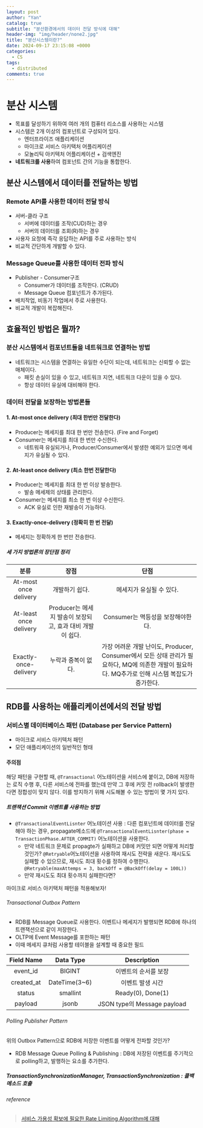 ```yaml
---
layout: post
author: "Yan"
catalog: true
subtitle: "분산환경에서의 데이터 전달 방식에 대해"
header-img: "img/header/none2.jpg"
title: "분산시스템이란?"
date: 2024-09-17 23:15:08 +0000
categories:
  - CS
tags:
  - distributed
comments: true
---
```


# 분산 시스템
- 목표를 달성하기 위하여 여러 개의 컴퓨터 리소스를 사용하는 시스템
- 시스템은 2개 이상의 컴포넌트로 구성되어 있다.
  - 엔터프라이즈 애플리케이션
  - 마이크로 서비스 아키택처 어플리케이션
  - 모놀리틱 아키텍처 어플리케이션 + 검색엔진
- **네트워크를 사용**하여 컴포넌트 간의 기능을 통합한다.

## 분산 시스템에서 데이터를 전달하는 방법

### Remote API를 사용한 데이터 전달 방식

- 서버-클라 구조
  - 서버에 데이터를 조작(CUD)하는 경우
  - 서버의 데이터를 조회(R)하는 경우
- 사용자 요청에 즉각 응답하는 API를 주로 사용하는 방식
- 비교적 간단하게 개발할 수 있다.

### Message Queue를 사용한 데이터 전파 방식

- Publisher - Consumer구조
  - Consumer가 데이터를 조작한다. (CRUD)
  - Message Queue 컴포넌트가 추가된다.
- 배치작업, 비동기 작업에서 주로 사용한다.
- 비교적 개발이 복잡해진다.

## 효율적인 방법은 뭘까?

### 분산 시스템에서 컴포넌트들을 네트워크로 연결하는 방법

- 네트워크는 시스템을 연결하는 유일한 수단이 되는데, 네트워크는 신뢰할 수 없는 매체이다.
  - 패킷 손실이 있을 수 있고, 네트워크 지연, 네트워크 다운이 있을 수 있다.
  - 항상 데이터 유실에 대비해야 한다.

### 데이터 전달을 보장하는 방법론들

#### 1. At-most once delivery (최대 한번만 전달한다)

- Producer는 메세지를 최대 한 번만 전송한다. (Fire and Forget)
- Consumer는 메세지를 최대 한 번만 수신한다.
  - 네트워큭 유실되거나, Producer/Consumer에서 발생한 예외가 있으면 메세지가 유실될 수 있다.

#### 2. At-least once delivery (최소 한번 전달한다)

- Producer는 메세지를 최대 한 번 이상 발송한다.
  - 발송 메세제의 상태를 관리한다.
- Consumer는 메세지를 최소 한 번 이상 수신한다.
  - ACK 유실로 인한 재발송이 가능하다.

#### 3. Exactly-once-delivery (정확히 한 번 전달)

- 메세지는 정확하게 한 번만 전송한다.

##### 세 가지 방법론의 장단점 정리

| 분류       | 장점 | 단점|
| :--------: | :-------: | :--------: |
| At-most once delivery  | 개발하기 쉽다.     | 메세지가 유실될 수 있다.     |
| At-least once delivery | Producer는 메세지 발송이 보장되고, 효과 대비 개발이 쉽다. | Consumer는 멱등성을 보장해야한다.|
| Exactly-once-delivery | 누락과 중복이 없다. | 가장 어려운 개발 난이도, Producer, Consumer에서 모든 상태 관리가 필요하다, MQ에 의존한 개발이 필요하다. MQ추가로 인해 시스템 복잡도가 증가한다. |


## RDB를 사용하는 애플리케이션에서의 전달 방법

### 서비스별 데이터베이스 패턴 (Database per Service Pattern)

- 마이크로 서비스 아키텍처 패턴
- 모던 애플리케이션의 일반적인 형태

#### 주의점

해당 패턴을 구현할 때, `@Transactional` 어노테이션을 서비스에 붙이고, DB에 저장하는 로직 수행 후, 다른 서비스에 전파를 했는데 만약 그 후에 커밋 전 rollback이 발생한다면 정합성이 맞지 않다.
이를 방지하기 위해 시도해볼 수 있는 방법이 몇 가지 있다.

##### 트랜잭션 Commit 이벤트를 사용하는 방법
  - `@TransactionalEventLisnter` 어노테이션 사용 : 다른 컴포넌트에 데이터를 전달해야 하는 경우, propagate메소드에 `@TransactionalEventLisnter(phase = TransactionPhase.AFTER_COMMIT)` 어노테이션을 사용한다.
    - 만약 네트워크 문제로 propagte가 실패하고 DB에 커밋만 되면 어떻게 처리할 것인가? `@Retryable`어노테이션을 사용하여 재시도 전략을 새운다. 재시도도 실패할 수 있으므로, 재시도 최대 횟수를 정하여 수행한다. 
    `@Retryable(maxAttemps = 3, backOff = @BackOff(delay = 100L))`
    - 만약 재시도도 최대 횟수까지 실패한다면?

마이크로 서비스 아키택처 패턴을 적용해보자!

###### Transactional Outbox Pattern

- RDB를 Message Queue로 사용한다. 이벤트나 메세지가 발행되면 RDB에 하나의 트랜잭션으로 같이 저장한다. 
- OLTP에 Event Message를 포한하는 패턴
- 이때 메세지 큐처럼 사용할 테이블을 설계할 때 중요한 필드

| Field Name      | Data Type | Description|
| :--------: | :-------: | :--------: |
| event_id  | BIGINT | 이벤트의 순서를 보장 |
| created_at | DateTime(3~6) | 이벤트 발생 시간 |
| status | smallint | Ready(0), Done(1) |
| payload | jsonb | JSON type의 Message payload |

###### Polling Publisher Pattern

위의 Outbox Pattern으로 RDB에 저장한 이벤트를 어떻게 전파할 것인가?

- RDB Message Queue Polling & Publishing : DB에 저장된 이벤트를 주기적으로 polling하고, 발행하는 요소를 추가한다.

##### TransactionSynchronizationManager, TransactionSynchronization : 콜백 메소드 호출

###### reference


> [서비스 가용성 확보에 필요한 Rate Limiting Algorithm에 대해](https://www.mimul.com/blog/about-rate-limit-algorithm/)